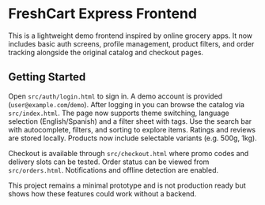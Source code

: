 # FreshCart Express Frontend

This is a lightweight demo frontend inspired by online grocery apps. It now includes basic auth screens, profile management, product filters, and order tracking alongside the original catalog and checkout pages.

## Getting Started

Open `src/auth/login.html` to sign in. A demo account is provided (`user@example.com`/`demo`). After logging in you can browse the catalog via `src/index.html`. The page now supports theme switching, language selection (English/Spanish) and a filter sheet with tags. Use the search bar with autocomplete, filters, and sorting to explore items. Ratings and reviews are stored locally. Products now include selectable variants (e.g. 500g, 1kg).

Checkout is available through `src/checkout.html` where promo codes and delivery slots can be tested. Order status can be viewed from `src/orders.html`. Notifications and offline detection are enabled.

This project remains a minimal prototype and is not production ready but shows how these features could work without a backend.
